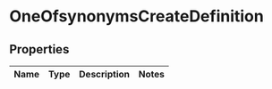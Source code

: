 # OneOfsynonymsCreateDefinition

## Properties
Name | Type | Description | Notes
------------ | ------------- | ------------- | -------------
